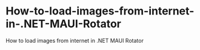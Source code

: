# How-to-load-images-from-internet-in-.NET-MAUI-Rotator
How to load images from internet in .NET MAUI Rotator
